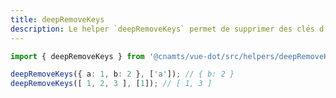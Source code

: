 ```yaml
---
title: deepRemoveKeys
description: Le helper `deepRemoveKeys` permet de supprimer des clés d'un objet ou d'un tableau.
---
```


<doc-tabs>

<doc-tab-item label="Utilisation">

```ts
import { deepRemoveKeys } from '@cnamts/vue-dot/src/helpers/deepRemoveKeys';

deepRemoveKeys({ a: 1, b: 2 }, ['a']); // { b: 2 }
deepRemoveKeys([ 1, 2, 3 ], [1]); // [ 1, 3 ]
```

</doc-tab-item>

<doc-tab-item label="API">
<doc-api name="helpers/deep-remove-keys"></doc-api>
</doc-tab-item>

</doc-tabs>
